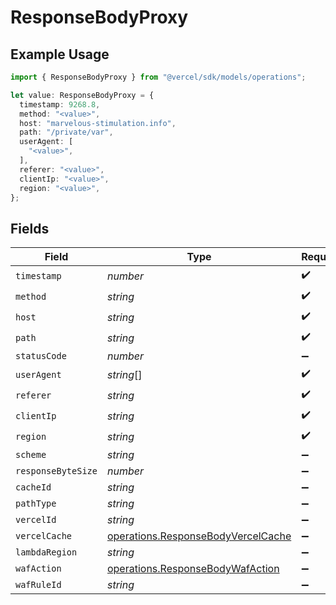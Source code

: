 # ResponseBodyProxy

## Example Usage

```typescript
import { ResponseBodyProxy } from "@vercel/sdk/models/operations";

let value: ResponseBodyProxy = {
  timestamp: 9268.8,
  method: "<value>",
  host: "marvelous-stimulation.info",
  path: "/private/var",
  userAgent: [
    "<value>",
  ],
  referer: "<value>",
  clientIp: "<value>",
  region: "<value>",
};
```

## Fields

| Field                                                                                    | Type                                                                                     | Required                                                                                 | Description                                                                              |
| ---------------------------------------------------------------------------------------- | ---------------------------------------------------------------------------------------- | ---------------------------------------------------------------------------------------- | ---------------------------------------------------------------------------------------- |
| `timestamp`                                                                              | *number*                                                                                 | :heavy_check_mark:                                                                       | N/A                                                                                      |
| `method`                                                                                 | *string*                                                                                 | :heavy_check_mark:                                                                       | N/A                                                                                      |
| `host`                                                                                   | *string*                                                                                 | :heavy_check_mark:                                                                       | N/A                                                                                      |
| `path`                                                                                   | *string*                                                                                 | :heavy_check_mark:                                                                       | N/A                                                                                      |
| `statusCode`                                                                             | *number*                                                                                 | :heavy_minus_sign:                                                                       | N/A                                                                                      |
| `userAgent`                                                                              | *string*[]                                                                               | :heavy_check_mark:                                                                       | N/A                                                                                      |
| `referer`                                                                                | *string*                                                                                 | :heavy_check_mark:                                                                       | N/A                                                                                      |
| `clientIp`                                                                               | *string*                                                                                 | :heavy_check_mark:                                                                       | N/A                                                                                      |
| `region`                                                                                 | *string*                                                                                 | :heavy_check_mark:                                                                       | N/A                                                                                      |
| `scheme`                                                                                 | *string*                                                                                 | :heavy_minus_sign:                                                                       | N/A                                                                                      |
| `responseByteSize`                                                                       | *number*                                                                                 | :heavy_minus_sign:                                                                       | N/A                                                                                      |
| `cacheId`                                                                                | *string*                                                                                 | :heavy_minus_sign:                                                                       | N/A                                                                                      |
| `pathType`                                                                               | *string*                                                                                 | :heavy_minus_sign:                                                                       | N/A                                                                                      |
| `vercelId`                                                                               | *string*                                                                                 | :heavy_minus_sign:                                                                       | N/A                                                                                      |
| `vercelCache`                                                                            | [operations.ResponseBodyVercelCache](../../models/operations/responsebodyvercelcache.md) | :heavy_minus_sign:                                                                       | N/A                                                                                      |
| `lambdaRegion`                                                                           | *string*                                                                                 | :heavy_minus_sign:                                                                       | N/A                                                                                      |
| `wafAction`                                                                              | [operations.ResponseBodyWafAction](../../models/operations/responsebodywafaction.md)     | :heavy_minus_sign:                                                                       | N/A                                                                                      |
| `wafRuleId`                                                                              | *string*                                                                                 | :heavy_minus_sign:                                                                       | N/A                                                                                      |